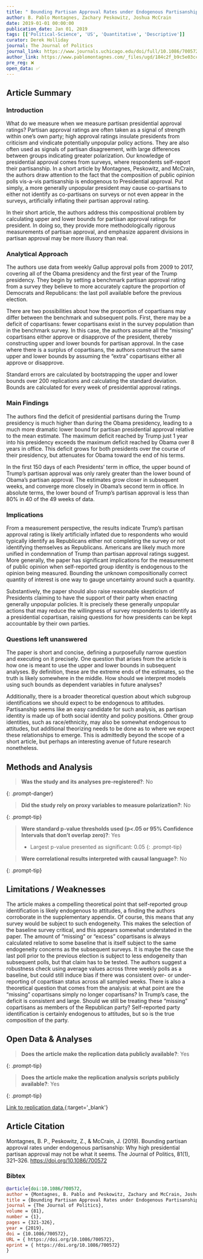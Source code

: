 ```yaml
---
title: " Bounding Partisan Approval Rates under Endogenous Partisanship: Why High Presidential Partisan Approval May Not Be What It Seems"
author: B. Pablo Montagnes, Zachary Peskowitz, Joshua McCrain
date: 2019-01-01 00:00:00
publication_date: Jan 01, 2019
tags: [['Political-Science', 'US', 'Quantitative', 'Descriptive']]
curator: Derek Holliday
journal: The Journal of Politics
journal_link: https://www.journals.uchicago.edu/doi/full/10.1086/700572
author_link: https://www.pablomontagnes.com/_files/ugd/184c2f_b9c5e03ccfc1443c93b9fcec4ae0b8db.pdf
pre_reg: ❌
open_data: ✅
---
```


## Article Summary

### Introduction ###
What do we measure when we measure partisan presidential approval ratings? Partisan approval ratings are often taken as a signal of strength within one’s own party; high approval ratings insulate presidents from criticism and vindicate potentially unpopular policy actions. They are also often used as signals of partisan disagreement, with large differences between groups indicating greater polarization. Our knowledge of presidential approval comes from surveys, where respondents self-report their partisanship. In a short article by Montagnes, Peskowitz, and McCrain, the authors draw attention to the fact that the composition of public opinion polls vis-a-vis partisanship is endogenous to Presidential approval. Put simply, a more generally unpopular president may cause co-partisans to either not identify as co-partisans on surveys or not even appear in the surveys, artificially inflating their partisan approval rating.

In their short article, the authors address this compositional problem by calculating upper and lower bounds for partisan approval ratings for president. In doing so, they provide more methodologically rigorous measurements of partisan approval, and emphasize apparent divisions in partisan approval may be more illusory than real. 

### Analytical Approach ###
The authors use data from weekly Gallup approval polls from 2009 to 2017, covering all of the Obama presidency and the first year of the Trump presidency. They begin by setting a benchmark partisan approval rating from a survey they believe to more accurately capture the proportion of Democrats and Republicans: the last poll available before the previous election. 

There are two possibilities about how the proportion of copartisans may differ between the benchmark and subsequent polls. First, there may be a deficit of copartisans: fewer copartisans exist in the survey population than in the benchmark survey. In this case, the authors assume all the “missing” copartisans either approve or disapprove of the president, thereby constructing upper and lower bounds for partisan approval. In the case where there is a surplus of copartisans, the authors construct the same upper and lower bounds by assuming the “extra” copartisans either all approve or disapprove.

Standard errors are calculated by bootstrapping the upper and lower bounds over 200 replications and calculating the standard deviation. Bounds are calculated for every week of presidential approval ratings.

### Main Findings ###
The authors find the deficit of presidential partisans during the Trump presidency is much higher than during the Obama presidency, leading to a much more dramatic lower bound for partisan presidential approval relative to the mean estimate. The maximum deficit reached by Trump just 1 year into his presidency exceeds the maximum deficit reached by Obama over 8 years in office. This deficit grows for both presidents over the course of their presidency, but attenuates for Obama toward the end of his terms.

In the first 150 days of each Presidents’ term in office, the upper bound of Trump’s partisan approval was only rarely greater than the lower bound of Obama’s partisan approval. The estimates grow closer in subsequent weeks, and converge more closely in Obama’s second term in office. In absolute terms, the lower bound of Trump’s partisan approval is less than 80% in 40 of the 49 weeks of data.

### Implications ###
From a measurement perspective, the results indicate Trump’s partisan approval rating is likely artificially inflated due to respondents who would typically identify as Republicans either not completing the survey or not identifying themselves as Republicans. Americans are likely much more unified in condemnation of Trump than partisan approval ratings suggest. More generally, the paper has significant implications for the measurement of public opinion when self-reported group identity is endogenous to the opinion being measured. Bounding the unknown compositionally correct quantity of interest is one way to gauge uncertainty around such a quantity. 

Substantively, the paper should also raise reasonable skepticism of Presidents claiming to have the support of their party when enacting generally unpopular policies. It is precisely these generally unpopular actions that may reduce the willingness of survey respondents to identify as a presidential copartisan, raising questions for how presidents can be kept accountable by their own parties.

### Questions left unanswered ###
The paper is short and concise, defining a purposefully narrow question and executing on it precisely. One question that arises from the article is how one is meant to use the upper and lower bounds in subsequent analyses. By definition, these are the extreme ends of the estimates, so the truth is likely somewhere in the middle. How should we interpret models using such bounds as dependent variables in future analyses?

Additionally, there is a broader theoretical question about which subgroup identifications we should expect to be endogenous to attitudes. Partisanship seems like an easy candidate for such analysis, as partisan identity is made up of both social identity and policy positions. Other group identities, such as race/ethnicity, may also be somewhat endogenous to attitudes, but additional theorizing needs to be done as to where we expect these relationships to emerge. This is admittedly beyond the scope of a short article, but perhaps an interesting avenue of future research nonetheless.


## Methods and Analysis

> **Was the study and its analyses pre-registered?**: No
> 
{: .prompt-danger}

> **Did the study rely on proxy variables to measure polarization?**: No
> 
> 
> 
{: .prompt-tip}


> **Were standard p-value thresholds used (p<.05 or 95% Confidence Intervals that don’t overlap zero)?**: Yes
> 
> - Largest p-value presented as significant: 0.05
{: .prompt-tip}

> **Were correlational results interpreted with causal language?**: No
> 
{: .prompt-tip}

## Limitations / Weaknesses

The article makes a compelling theoretical point that self-reported group identification is likely endogenous to attitudes, a finding the authors corroborate in the supplementary appendix. Of course, this means that any survey would be subject to such endogeneity. This makes the selection of the baseline survey critical, and this appears somewhat understated in the paper. The amount of “missing” or “excess” copartisans is always calculated relative to some baseline that is itself subject to the same endogeneity concerns as the subsequent surveys. It is maybe the case the last poll prior to the previous election is subject to less endogeneity than subsequent polls, but that claim has to be tested. The authors suggest a robustness check using average values across three weekly polls as a baseline, but could still induce bias if there was consistent over- or under-reporting of copartisan status across all sampled weeks.  There is also a theoretical question that comes from the analysis: at what point are the “missing” copartisans simply no longer copartisans? In Trump’s case, the deficit is consistent and large. Should we still be treating these “missing” copartisans as members of the Republican party? Self-reported party identification is certainly endogenous to attitudes, but so is the true composition of the party.

## Open Data & Analyses

> **Does the article make the replication data publicly available?**: Yes
> 
{: .prompt-tip}

> **Does the article make the replication analysis scripts publicly available?**: Yes
> 
{: .prompt-tip}


[Link to replication data.](https://dataverse.harvard.edu/dataset.xhtml?persistentId=doi:10.7910/DVN/EJRNK0){:target='_blank'}

## Article Citation

Montagnes, B. P., Peskowitz, Z., & McCrain, J. (2019). Bounding partisan approval rates under endogenous partisanship: Why high presidential partisan approval may not be what it seems. The Journal of Politics, 81(1), 321–326. https://doi.org/10.1086/700572

### Bibtex

```bibtex
@article{doi:10.1086/700572,
author = {Montagnes, B. Pablo and Peskowitz, Zachary and McCrain, Joshua},
title = {Bounding Partisan Approval Rates under Endogenous Partisanship: Why High Presidential Partisan Approval May Not Be What It Seems},
journal = {The Journal of Politics},
volume = {81},
number = {1},
pages = {321-326},
year = {2019},
doi = {10.1086/700572},
URL = { https://doi.org/10.1086/700572},
eprint = { https://doi.org/10.1086/700572}
}

```